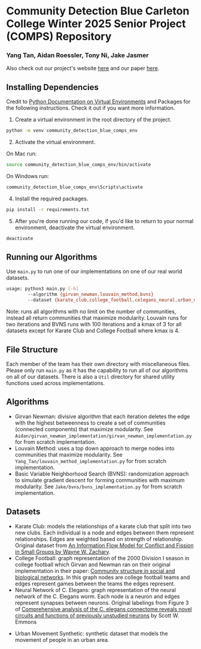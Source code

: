 # Community Detection Blue Carleton College Winter 2025 Senior Project (COMPS) Repository 

### Yang Tan, Aidan Roessler, Tony Ni, Jake Jasmer

Also check out our project's website [here]() and our paper [here]().

## Installing Dependencies
Credit to [Python Documentation on Virtual Environments](https://docs.python.org/3/tutorial/venv.html) and Packages for the following instructions. Check it out if you want more information.

1. Create a virtual environment in the root directory of the project.
```bash
python -m venv community_detection_blue_comps_env
```

2. Activate the virtual environment.

On Mac run:
```bash
source community_detection_blue_comps_env/bin/activate
```
On Windows run:
```bash
community_detection_blue_comps_env\Scripts\activate
```

4. Install the required packages.
```bash
pip install -r requirements.txt
```

5. After you're done running our code, if you'd like to return to your normal environment, deactivate the virtual environment.
```bash
deactivate
```

## Running our Algorithms

Use `main.py` to run one of our implementations on one of our real world datasets. 

```bash
usage: python3 main.py [-h] 
        --algorithm {girvan_newman,louvain_method,bvns}
        --dataset {karate_club,college_football,celegans_neural,urban_movement_synthetic}
```

Note: runs all algorithms with no limit on the number of communities, instead all return communities that maximize modularity. Louvain runs for two iterations and BVNS runs with 100 iterations and a kmax of 3 for all datasets except for Karate Club and College Football where kmax is 4.

## File Structure
Each member of the team has their own directory with miscellaneous files. Please only run `main.py` as it has the capability to run all of our algorithms on all of our datasets. There is also a `Util` directory for shared utility functions used across implementations.

## Algorithms
- Girvan Newman: divisive algorithm that each iteration deletes the edge with the highest betweenness to create a set of communities (connected components) that maximize modularity. See `Aidan/girvan_newman_implementation/girvan_newman_implementation.py` for from scratch implementation.
- Louvain Method: uses a top down approach to merge nodes into communities that maximize modularity. See `Yang_Tan/louvain_method_implementation.py` for from scratch implementation.
- Basic Variable Neighborhood Search (BVNS): randomization approach to simulate gradient descent for forming communities with maximum modularity. See `Jake/bvns/bvns_implementation.py` for from scratch implementation.

## Datasets
- Karate Club: models the relationships of a karate club that split into two new clubs. Each individual is a node and edges between them represent relationships. Edges are weighted based on strength of relationship. Original dataset from [An Information Flow Model for Conflict and Fission in Small Groups by Wayne W. Zachary](https://www.jstor.org/stable/3629752).
- College Football: graph representation of the 2000 Division I season in college football which Girvan and Newman ran on their original implementation in their paper: [Community structure in social and
biological networks](https://www.pnas.org/doi/10.1073/pnas.122653799). In this graph nodes are college football teams and edges represent games between the teams the edges represent.
- Neural Network of C. Elegans: graph representation of the neural network of the C. Elegans worm. Each node is a neuron and edges represent synapses between neurons. Original labelings from Figure 3 of [Comprehensive analysis of the C. elegans connectome reveals novel circuits and functions of previously unstudied neurons](https://journals.plos.org/plosbiology/article?id=10.1371/journal.pbio.3002939) by Scott W. Emmons
<!-- TODO: Yang to fill in more detail-->
- Urban Movement Synthetic: synthetic dataset that models the movement of people in an urban area. 
<!-- TODO: Add PPI dataset -->
